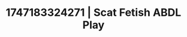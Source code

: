 ---
categories:
- Audio stimulation
- JOI (jerk off instructions)
- Workplace fantasy
- Non-binary beauty
- Closeness kink
image: /assets/images/1747183324271.webp
layout: post
seo:
  description: Featured content with artistic ABDL Play, Scat Fetish. HD images available.
  keywords: ABDL Play, Scat Fetish
  og_image: /assets/images/1747183324271.webp
  schema_type: VisualArtwork
tags:
- ABDL Play
- Scat Fetish
- '#1747183324271'
title: 1747183324271 | Scat Fetish ABDL Play
---